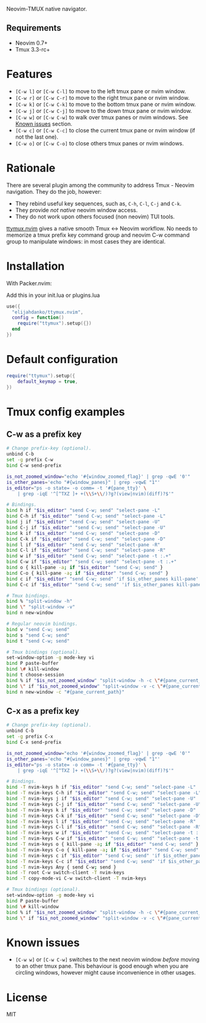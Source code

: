 Neovim-TMUX native navigator.

## Requirements

- Neovim 0.7+
- Tmux 3.3-rc+

# Features

- `[C-w l]` or `[C-w C-l]` to move to the left tmux pane or nvim window.
- `[C-w r]` or `[C-w C-r]` to move to the right tmux pane or nvim window.
- `[C-w k]` or `[C-w C-k]` to move to the bottom tmux pane or nvim window.
- `[C-w j]` or `[C-w C-j]` to move to the down tmux pane or nvim window.
- `[C-w w]` or `[C-w C-w]` to walk over tmux panes or nvim windows. See [Known
  issues](#known-issues) section.
- `[C-w c]` or `[C-w C-c]` to close the current tmux pane or nvim window (if not
  the last one).
- `[C-w o]` or `[C-w C-o]` to close others tmux panes or nvim windows.

# Rationale

There are several plugin among the community to address Tmux - Neovim
navigation. They do the job, however:

- They rebind useful key sequences, such as, `C-h`, `C-l`, `C-j` and `C-k`.
- They provide *not native* neovim window access.
- They do not work upon others focused (non neovim) TUI tools.

[ttymux.nvim](https://github.com/elijahdanko/ttymux.nvim) gives a native smooth
Tmux <-> Neovim workflow. No needs to memorize a tmux prefix key command group
and neovim C-w command group to manipulate windows: in most cases they are
identical.

# Installation

With Packer.nvim:

Add this in your init.lua or plugins.lua

```lua
use({
  "elijahdanko/ttymux.nvim",
  config = function()
    require("ttymux").setup({})
  end
})
```

# Default configuration

```lua
require("ttymux").setup({
    default_keymap = true,
})
```

# Tmux config examples

## C-w as a prefix key

```bash
# Change prefix-key (optional).
unbind C-b
set -g prefix C-w
bind C-w send-prefix

is_not_zoomed_window="echo '#{window_zoomed_flag}' | grep -qwE '0'"
is_other_panes='echo "#{window_panes}" | grep -vqwE "1"'
is_editor="ps -o state= -o comm= -t '#{pane_tty}' \
    | grep -iqE '^[^TXZ ]+ +(\\S+\\/)?g?(view|nvim)(diff)?$'"

# Bindings.
bind h if "$is_editor" "send C-w; send" "select-pane -L"
bind C-h if "$is_editor" "send C-w; send" "select-pane -L"
bind j if "$is_editor" "send C-w; send" "select-pane -U"
bind C-j if "$is_editor" "send C-w; send" "select-pane -U"
bind k if "$is_editor" "send C-w; send" "select-pane -D"
bind C-k if "$is_editor" "send C-w; send" "select-pane -D"
bind l if "$is_editor" "send C-w; send" "select-pane -R"
bind C-l if "$is_editor" "send C-w; send" "select-pane -R"
bind w if "$is_editor" "send C-w; send" "select-pane -t :.+"
bind C-w if "$is_editor" "send C-w; send" "select-pane -t :.+"
bind o { kill-pane -a; if "$is_editor" "send C-w; send" }
bind C-o { kill-pane -a; if "$is_editor" "send C-w; send" }
bind c if "$is_editor" "send C-w; send" 'if $is_other_panes kill-pane'
bind C-c if "$is_editor" "send C-w; send" 'if $is_other_panes kill-pane'

# Tmux bindings.
bind % "split-window -h"
bind \" "split-window -v"
bind n new-window

# Regular neovim bindings.
bind v "send C-w; send"
bind s "send C-w; send"
bind t "send C-w; send"

# Tmux bindings (optional).
set-window-option -g mode-key vi
bind P paste-buffer
bind \# kill-window
bind t choose-session
bind % if "$is_not_zoomed_window" "split-window -h -c \"#{pane_current_path}\"" "select-pane -t :.+"
bind \" if "$is_not_zoomed_window" "split-window -v -c \"#{pane_current_path}\"" "select-pane -t :.+"
bind n new-window -c "#{pane_current_path}"
```

## C-x as a prefix key

```bash
# Change prefix-key (optional).
unbind C-b
set -g prefix C-x
bind C-x send-prefix

is_not_zoomed_window="echo '#{window_zoomed_flag}' | grep -qwE '0'"
is_other_panes='echo "#{window_panes}" | grep -vqwE "1"'
is_editor="ps -o state= -o comm= -t '#{pane_tty}' \
    | grep -iqE '^[^TXZ ]+ +(\\S+\\/)?g?(view|nvim)(diff)?$'"

# Bindings.
bind -T nvim-keys h if "$is_editor" "send C-w; send" "select-pane -L"
bind -T nvim-keys C-h if "$is_editor" "send C-w; send" "select-pane -L"
bind -T nvim-keys j if "$is_editor" "send C-w; send" "select-pane -U"
bind -T nvim-keys C-j if "$is_editor" "send C-w; send" "select-pane -U"
bind -T nvim-keys k if "$is_editor" "send C-w; send" "select-pane -D"
bind -T nvim-keys C-k if "$is_editor" "send C-w; send" "select-pane -D"
bind -T nvim-keys l if "$is_editor" "send C-w; send" "select-pane -R"
bind -T nvim-keys C-l if "$is_editor" "send C-w; send" "select-pane -R"
bind -T nvim-keys w if "$is_editor" "send C-w; send" "select-pane -t :.+"
bind -T nvim-keys C-w if "$is_editor" "send C-w; send" "select-pane -t :.+"
bind -T nvim-keys o { kill-pane -a; if "$is_editor" "send C-w; send" }
bind -T nvim-keys C-o { kill-pane -a; if "$is_editor" "send C-w; send" }
bind -T nvim-keys c if "$is_editor" "send C-w; send" 'if $is_other_panes kill-pane'
bind -T nvim-keys C-c if "$is_editor" "send C-w; send" 'if $is_other_panes kill-pane'
bind -T nvim-keys Any { send C-w; send }
bind -T root C-w switch-client -T nvim-keys
bind -T copy-mode-vi C-w switch-client -T nvim-keys

# Tmux bindings (optional).
set-window-option -g mode-key vi
bind P paste-buffer
bind \# kill-window
bind % if "$is_not_zoomed_window" "split-window -h -c \"#{pane_current_path}\"" "select-pane -t :.+"
bind \" if "$is_not_zoomed_window" "split-window -v -c \"#{pane_current_path}\"" "select-pane -t :.+"
```

# Known issues

- `[C-w w]` or `[C-w C-w]` switches to the next neovim window _before_ moving to
  an other tmux pane. This behaviour is good enough when you are circling
  windows, however might cause inconvenience in other usages.

# License

MIT
